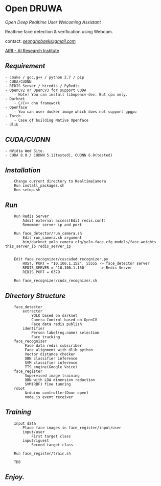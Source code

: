 # **Open DRUWA**
*Open Deep Realtime User Welcoming Assistant*

Realtime face detection & verification using Webcam.

contact: *seonghobaek@gmail.com*

[AIRI - AI Research Institute](http://airi.kr)

## *Requirement*

	- cmake / gcc,g++ / python 2.7 / pip
	- CUDA/CUDNN
	- REDIS Server / hiredis / PyRedis 
	- OpenCV2 or OpenCV3 for support CUDA
		- Note) You can install libopencv-dev. But cpu only.
	- Darknet
		- C/C++ dnn framework
	- Openface
		- You can user docker image which does not support gpgpu
	- Torch
		- Case of building Native Openface 
	- dlib

## *CUDA/CUDNN*

    - NVidia Wed Site.
    - CUDA 8.0 / CUDNN 5.1(tested), CUDNN 6.0(tested) 


## *Installation*

        Change current directory to RealtimeCamera
        Run install_packages.sh
        Run setup.sh

## *Run*

        Run Redis Server
            Admit external access(Edit redis.conf)
            Remember server ip and port
            
        Run face_detector/run_camera.sh
            Edit run_camera.sh argument
            bin/darknet yolo camera cfg/yolo-face.cfg models/face.weights this_server_ip redis_server_ip


        Edit face_recognizer/cascaded_recognizer.py
            HOST, PORT = "10.100.1.152", 55555 -> face_detector server
            REDIS_SERVER = '10.100.1.150'      -> Redis Server
            REDIS_PORT = 6379
            
        Run face_recognizer/cuda_recognizer.sh

## *Directory Structure*

        face_detector
            extractor
                YOLO based on darknet
                Camera Control based on OpenCV
                Face data redis publish
            identifier
                Person label(eg.name) selection
                Face tracking
        face_recognizer
             Face data redis subscriber
             Face alignment with dlib python
             Vector distance checker
             DBN classifier inference
             SVM classifier inference
             TTS engine(Google Voice)
        face_register
             Supervised image training
             DBN with LDA dimension reduction
             SVM(RBF) fine tunning
        robot
             Arduino controller(Door open)
             node.js event receiver
             
## *Training*

        Input data
            Place face images in face_register/input/user
            input/user
                First target class
            input/iguest
                Second target class
                
        Run face_register/train.sh
        
        TDB
        
## *Enjoy.*

